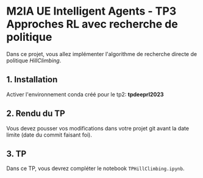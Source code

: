 # M2IA UE Intelligent Agents - TP3 Approches RL avec recherche de politique

Dans ce projet, vous allez implémenter l'algorithme de recherche directe de politique  *HillClimbing*.

## 1. Installation
Activer l'environnement conda créé pour le tp2: **tpdeeprl2023**

## 2. Rendu du TP
Vous devez pousser vos modifications dans votre projet git avant la date limite (date du commit faisant foi).

## 3. TP
Dans ce TP, vous devrez compléter le notebook `TPHillClimbing.ipynb`.


